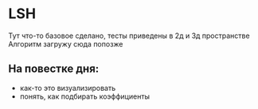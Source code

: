 # LSH
Тут что-то базовое сделано, тесты приведены в 2д и 3д пространстве
Алгоритм загружу сюда попозже

## На повестке дня:
- как-то это визуализировать
- понять, как подбирать коэффициенты 
